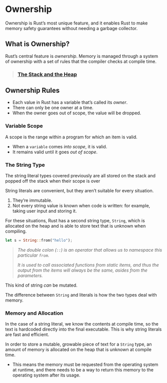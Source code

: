 # Ownership

Ownership is Rust’s most unique feature, and it enables Rust to make memory safety guarantees without needing a garbage collector.

## What is Ownership?

Rust’s central feature is *ownership*. Memory is managed through a system of ownership with a set of rules that the compiler checks at compile time.

>   ### [The Stack and the Heap](https://doc.rust-lang.org/book/ch04-01-what-is-ownership.html#the-stack-and-the-heap)

## Ownership Rules

-   Each value in Rust has a variable that’s called its *owner*.
-   There can only be one owner at a time.
-   When the owner goes out of scope, the value will be dropped.

### Variable Scope

A scope is the range within a program for which an item is valid.

-   When a `variable` comes *into scope*, it is valid.
-   It remains valid until it goes *out of scope*.

### The String Type

The string literal types covered previously are all stored on the stack and popped off the stack when their scope is over

String literals are convenient, but they aren’t suitable for every situation.

1.  They’re immutable. 
2.  Not every string value is known when code is written: for example, taking user input and storing it. 

For these situations, Rust has a second string type, `String`, which is allocated on the heap and is able to store text that is unknown when compiling.

```rust
let s = String::from("hello");
```
> _The double colon (`::`) is an operator that allows us to namespace this 	particular `from`._
>
> _It is used to call associated functions from static items, and thus the output from the items will always be the same, asides from the parameters._

This kind of string *can* be mutated.

The difference between `String` and literals is how the two types deal with memory.

### Memory and Allocation

In the case of a string literal, we know the contents at compile time, so the text is hardcoded directly into the final executable. This is why string literals are fast and efficient.

In order to store a mutable, growable piece of text for a `String` type, an amount of memory is allocated on the heap that is unknown at compile time. 

-   This means the memory must be requested from the operating system at runtime, and there needs to be a way to return this memory to the operating system after its usage.